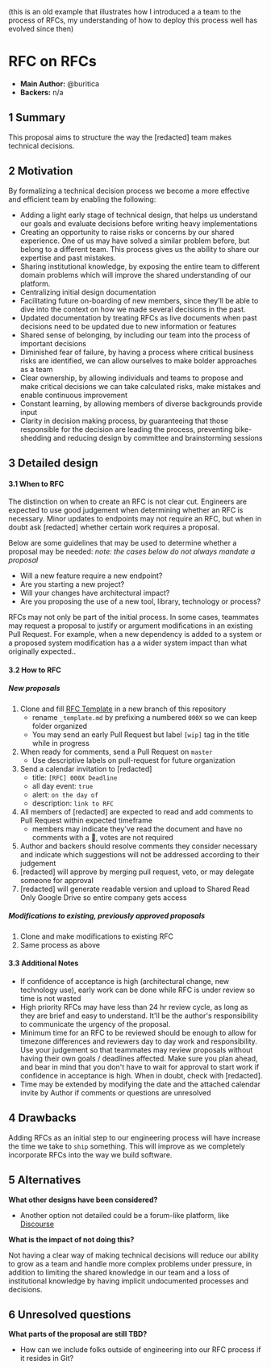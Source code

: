 (this is an old example that illustrates how I introduced a a team to the process of RFCs, my understanding of how to deploy this process well has evolved since then)

# RFC on RFCs

- **Main Author:** @buritica
- **Backers:** n/a


## 1 Summary

This proposal aims to structure the way the [redacted] team makes technical decisions.

## 2 Motivation
By formalizing a technical decision process we become a more effective and efficient team by enabling the following:

- Adding a light early stage of technical design, that helps us understand our goals and evaluate decisions before writing heavy implementations
- Creating an opportunity to raise risks or concerns by our shared experience. One of us may have solved a similar problem before, but belong to a different team. This process gives us the ability to share our expertise and past mistakes.
- Sharing institutional knowledge, by exposing the entire team to different domain problems which will improve the shared understanding of our platform.
- Centralizing initial design documentation
- Facilitating future on-boarding of new members, since they'll be able to dive into the context on how we made several decisions in the past.
- Updated documentation by treating RFCs as live documents when past decisions need to be updated due to new information or features
- Shared sense of belonging, by including our team into the process of important decisions
- Diminished fear of failure, by having a process where critical business risks are identified, we can allow ourselves to make bolder approaches as a team
- Clear ownership, by allowing individuals and teams to propose and make critical decisions we can take calculated risks, make mistakes and enable continuous improvement
- Constant learning, by allowing members of diverse backgrounds provide input
- Clarity in decision making process, by guaranteeing that those responsible for the decision are leading the process, preventing bike-shedding and reducing design by committee and brainstorming sessions

## 3 Detailed design

#### 3.1 When to RFC

The distinction on when to create an RFC is not clear cut. Engineers are expected to use good judgement when determining whether an RFC is necessary. Minor updates to endpoints may not require an RFC, but when in doubt ask [redacted] whether certain work requires a proposal.

Below are some guidelines that may be used to determine whether a proposal may be needed:
_note: the cases below do not always mandate a proposal_

- Will a new feature require a new endpoint?
- Are you starting a new project?
- Will your changes have architectural impact?
- Are you proposing the use of a new tool, library, technology or process?

RFCs may not only be part of the initial process. In some cases, teammates may request a proposal to justify or argument modifications in an existing Pull Request. For example, when a new dependency is added to a system or a proposed system modification has a a wider system impact than what originally expected..

#### 3.2 How to RFC

##### New proposals
1. Clone and fill [RFC Template][template] in a new branch of this repository
    - rename `_template.md` by prefixing a numbered `000X` so we can keep folder organized
    - You may send an early Pull Request but label `[wip]` tag in the title while in progress
2. When ready for comments, send a Pull Request on `master`
    - Use descriptive labels on pull-request for future organization
3. Send a calendar invitation to [redacted]
	- title: `[RFC] 000X Deadline`
	- all day event: `true`
	- alert: `on the day of`
	- description: `link to RFC`
4. All members of [redacted] are expected to read and add comments to Pull Request within expected timeframe
    - members may indicate they've read the document and have no comments with a 👀, votes are not required
5. Author and backers should resolve comments they consider necessary and indicate which suggestions will not be addressed according to their judgement
6. [redacted] will approve by merging pull request, veto, or may delegate someone for approval
7. [redacted] will generate readable version and upload to Shared Read Only Google Drive so entire company gets access

##### Modifications to existing, previously approved proposals
1. Clone and make modifications to existing RFC
2. Same process as above

#### 3.3 Additional Notes
- If confidence of acceptance is high (architectural change, new technology use), early work can be done while RFC is under review so time is not wasted
- High priority RFCs may have less than 24 hr review cycle, as long as they are brief and easy to understand. It'll be the author's responsibility to communicate the urgency of the proposal.
- Minimum time for an RFC to be reviewed should be enough to allow for timezone differences and reviewers day to day work and responsibility. Use your judgement so that teammates may review proposals without having their own goals / deadlines affected. Make sure you plan ahead, and bear in mind that you don't have to wait for approval to start work if confidence in acceptance is high. When in doubt, check with [redacted].
- Time may be extended by modifying the date and the attached calendar invite by Author if comments or questions are unresolved

## 4 Drawbacks
Adding RFCs as an initial step to our engineering process will have increase the time we take to `ship` something. This will improve as we completely incorporate RFCs into the way we build software.

## 5 Alternatives

**What other designs have been considered?**

- Another option not detailed could be a forum-like platform, like [Discourse][discourse]


**What is the impact of not doing this?**

Not having a clear way of making technical decisions will reduce our ability to grow as a team and handle more complex problems under pressure, in addition to limiting the shared knowledge in our team and a loss of institutional knowledge by having implicit undocumented processes and decisions.

## 6 Unresolved questions

**What parts of the proposal are still TBD?**

- How can we include folks outside of engineering into our RFC process if it resides in Git?

[//]: # (Links below)

[template]: ../rfc_template.md
[discourse]: http://www.discourse.org/
